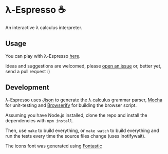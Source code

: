 # λ-Espresso ☕

An interactive λ calculus interpreter.

## Usage

You can play with λ-Espresso [here](http://epidemian.github.io/lambda-espresso/).

Ideas and suggestions are welcomed, please [open an issue](https://github.com/epidemian/lambda-espresso/issues) or, better yet, send a pull request :)

## Development

λ-Espresso uses [Jison](http://jison.org/) to generate the λ calculus grammar parser, [Mocha](http://visionmedia.github.com/mocha/) for unit-testing and [Browserify](http://browserify.org/) for building the browser script.

Assuming you have Node.js installed, clone the repo and install the dependencies with `npm install`.

Then, use `make` to build everything, or `make watch` to build everything and run the tests every time the source files change (uses inotifywait).

The icons font was generated using [Fontastic](http://app.fontastic.me)
